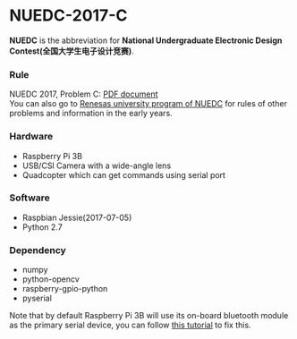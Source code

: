 # NUEDC-2017-C
**NUEDC** is the abbreviation for **National Undergraduate Electronic Design Contest(全国大学生电子设计竞赛)**.

### Rule
NUEDC 2017, Problem C: [PDF document](https://www.renesas.com/about/china-university-program/nuedc/2017/component-list/question-c.pdf)</br>
You can also go to [Renesas university program of NUEDC](https://www.renesas.com/cn/zh/about/university-program/nuedc.html) for rules of other problems and information in the early years.

### Hardware
- Raspberry Pi 3B
- USB/CSI Camera with a wide-angle lens
- Quadcopter which can get commands using serial port

### Software
- Raspbian Jessie(2017-07-05)
- Python 2.7

### Dependency
- numpy
- python-opencv
- raspberry-gpio-python
- pyserial

Note that by default Raspberry Pi 3B will use its on-board bluetooth module as the primary serial device, you can follow [this tutorial](https://raspberrypi.stackexchange.com/a/54766) to fix this.
